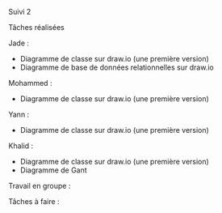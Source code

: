 Suivi 2 

Tâches réalisées

Jade : 
- Diagramme de classe sur draw.io (une première version)
- Diagramme de base de données relationnelles sur draw.io

Mohammed : 
- Diagramme de classe sur draw.io (une première version)
  
Yann : 
- Diagramme de classe sur draw.io (une première version)
  
Khalid :
- Diagramme de classe sur draw.io (une première version)
- Diagramme de Gant 

Travail en groupe :


Tâches à faire :
